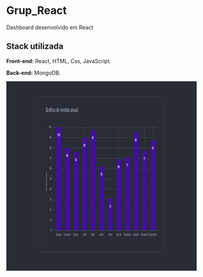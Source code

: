 # Grup_React
Dashboard desenvolvido em React

## Stack utilizada

**Front-end:** React, HTML, Css, JavaScript.

**Back-end:** MongoDB.

<img src="https://github.com/EliasCintra/Dashboard_React/blob/main/Frontend/index.png" alt="Grafico" width=1000 height=500>
